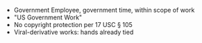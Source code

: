 ---
---

* Government Employee, government time, within scope of work
* "US Government Work" 
* No copyright protection per 17 USC § 105
* Viral-derivative works: hands already tied